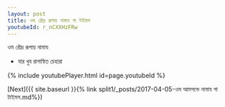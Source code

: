 ```yaml
---
layout: post
title: ওম রৌদ্র রূপায় নামায গা টাইমস
youtubeId: r_nCXXHzFRw
---
```

 
 
 ওম রৌদ্র রূপায় নামায  
 
 -  যার খুব রাগান্বিত চেহারা 
 
  
 
  
 
 
 
 
 
 


{% include youtubePlayer.html id=page.youtubeId %}
 
[Next]({{ site.baseurl }}{% link  split1/_posts/2017-04-05-ওম আমসভে নামায গা টাইমস.md%})
 

